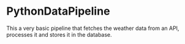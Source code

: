 # PythonDataPipeline

This a very basic pipeline that fetches the weather data from an API, processes it and stores it in the database.
